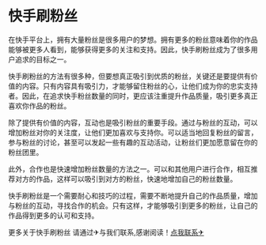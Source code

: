 # 快手刷粉丝

在快手平台上，拥有大量粉丝是很多用户的梦想。拥有更多的粉丝意味着你的作品能够被更多人看到，能够获得更多的关注和支持。因此，快手刷粉丝成为了很多用户追求的目标之一。

快手刷粉丝的方法有很多种，但要想真正吸引到优质的粉丝，关键还是要提供有价值的内容。只有内容具有吸引力，才能够留住粉丝的心，让他们成为你的忠实支持者。因此，在追求快手粉丝数量的同时，更应该注重提升作品质量，吸引更多真正喜欢你作品的粉丝。

除了提供有价值的内容，互动也是吸引粉丝的重要手段。通过与粉丝的互动，可以增加粉丝对你的关注度，让他们更加喜欢与支持你。可以适当地回复粉丝的留言，参与粉丝的讨论，甚至可以发起一些有趣的互动活动，让粉丝们更加愿意留在你的粉丝团里。

此外，合作也是快速增加粉丝数量的方法之一。可以和其他用户进行合作，相互推荐对方的作品，这样可以吸引到对方的粉丝，快速地增加自己的粉丝数量。

快手刷粉丝是一个需要耐心和技巧的过程，需要不断地提升自己的作品质量，增加与粉丝的互动，寻找合作的机会。只有这样，才能够吸引到更多的粉丝，让自己的作品得到更多的认可和支持。

更多关于快手刷粉丝 请通过✈与我们联系,感谢阅读！[点我联系✈](https://app.k02.cc)